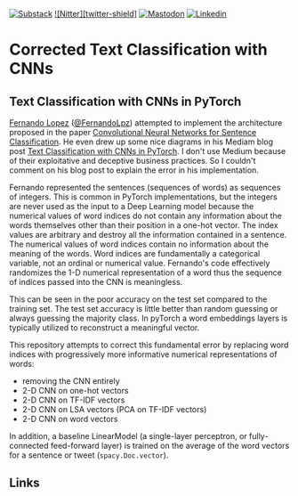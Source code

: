 [![Substack][substack-shield]][substack-url]
[![Nitter][twitter-shield]][nitter-url]
[![Mastodon][mastodon-shield]][mastodon-url]
[![Linkedin][linkedin-shield]][linkedin-url]

# Corrected Text Classification with CNNs

## Text Classification with CNNs in PyTorch 

[Fernando Lopez][linkedin-fernando] ([@FernandoLpz](https://github.com/FernandoLpz)) attempted to implement the architecture proposed in the paper [Convolutional Neural Networks for Sentence Classification](https://arxiv.org/pdf/1408.5882.pdf).
He even drew up some nice diagrams in his Mediam blog post [Text Classification with CNNs in PyTorch](https://medium.com/@fer.neutron/text-classification-with-cnns-in-pytorch-1113df31e79f?sk=12e7c4b3092297ee0e1c71d659297043).
I don't use Medium because of their exploitative and deceptive business practices.
So I couldn't comment on his blog post to explain the error in his implementation.

Fernando represented the sentences (sequences of words) as sequences of integers.
This is common in PyTorch implementations, but the integers are never used as the input to a Deep Learning model because the numerical values of word indices do not contain any information about the words themselves other than their position in a one-hot vector.
The index values are arbitrary and destroy all the information contained in a sentence.
The numerical values of word indices contain no information about the meaning of the words. Word indices are fundamentally a categorical variable, not an ordinal or numerical value.
Fernando's code effectively randomizes the 1-D numerical representation of a word thus the  sequence of indices passed into the CNN is meaningless.

This can be seen in the poor accuracy on the test set compared to the training set. 
The test set accuracy is little better than random guessing or always guessing the majority class.
In pyTorch a word embeddings layers is typically utilized to reconstruct a meaningful vector.

This repository attempts to correct this fundamental error by replacing word indices with progressively more informative numerical representations of words:

- removing the CNN entirely
- 2-D CNN on one-hot vectors
- 2-D CNN on TF-IDF vectors
- 2-D CNN on LSA vectors (PCA on TF-IDF vectors)
- 2-D CNN on word vectors

In addition, a baseline LinearModel (a single-layer perceptron, or fully-connected feed-forward layer) is trained on the average of the word vectors for a sentence or tweet (`spacy.Doc.vector`).

## Links


[substack-shield]: https://img.shields.io/badge/substack-%2312100E.svg?&style=for-the-badge&logo=medium&logoColor=white
[substack-url]: https://proai.substack.com

[mastodon-shield]: https://img.shields.io/mastodon/follow/hobson?style=social
[mastodon-url]: https://mastodon.social/@hobson

[nitter-url]: https://nitter.net/hobsonlane
[nitter-shield]: https://nitter.net/hobsonlane

[linkedin-shield]: https://img.shields.io/badge/linkedin-%230077B5.svg?&style=for-the-badge&logo=linkedin&logoColor=white
[linkedin-url]: https://www.linkedin.com/in/hobsonlane/

[linkedin-fernando]: https://www.linkedin.com/in/fernando-lopezvelasco/